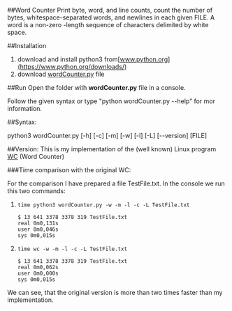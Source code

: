 ##Word Counter
Print byte, word, and line counts, count the number of bytes, whitespace-separated words, and newlines in each given FILE.
A word is a non-zero -length sequence of characters delimited by white space.

##Installation
1. download and install python3 from[www.python.org](https://www.python.org/downloads/)
2. download [wordCounter.py](https://github.com/ghribar97/word_counter/blob/master/wordCounter.py) file 

##Run
Open the folder with **wordCounter.py** file in a console.

Follow the given syntax or type "python wordCounter.py --help" for mor information.


##Syntax:

python3 wordCounter.py [-h] [-c] [-m] [-w] [-l] [-L] [--version] [FILE]

##Version:
This is my implementation of the (well known) Linux program [WC](https://ss64.com/bash/wc.html) (Word Counter) 

###Time comparison with the original WC:

For the comparison I have prepared a file TestFile.txt.
In the console we run this two commands:
    
1. ```time python3 wordCounter.py -w -m -l -c -L TestFile.txt``` 
 
    ```$ 13 641 3378 3378 319 TestFile.txt```  
    ```real 0m0,131s```  
    ```user 0m0,046s```  
    ```sys 0m0,015s```
    
2. ```time wc -w -m -l -c -L TestFile.txt```

    ```$ 13 641 3378 3378 319 TestFile.txt```  
    ```real 0m0,062s```  
    ```user 0m0,000s```  
    ```sys 0m0,015s```
    
We can see, that the original version is more than two times faster than my implementation.